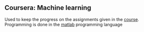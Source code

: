 ## Coursera: Machine learning 

Used to keep the progress on the assignments given in the [course](https://www.coursera.org/course/ml).  
Programming is done in the [matlab](http://www.mathworks.com/products/matlab/) programming language